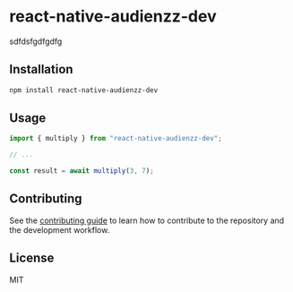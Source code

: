 # react-native-audienzz-dev

sdfdsfgdfgdfg

## Installation

```sh
npm install react-native-audienzz-dev
```

## Usage

```js
import { multiply } from "react-native-audienzz-dev";

// ...

const result = await multiply(3, 7);
```

## Contributing

See the [contributing guide](CONTRIBUTING.md) to learn how to contribute to the repository and the development workflow.

## License

MIT
